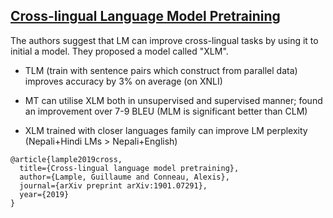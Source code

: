 ## [Cross-lingual Language Model Pretraining](https://arxiv.org/abs/1901.07291)


The authors suggest that LM can improve cross-lingual tasks by using it to initial a model. They proposed a model called "XLM".

-   TLM (train with sentence pairs which construct from parallel data) improves accuracy by 3% on average (on XNLI)
    
-   MT can utilise XLM both in unsupervised and supervised manner; found an improvement over 7-9 BLEU (MLM is significant better than CLM)
    
-   XLM trained with closer languages family can improve LM perplexity (Nepali+Hindi LMs > Nepali+English)
    


```
@article{lample2019cross,
  title={Cross-lingual language model pretraining},
  author={Lample, Guillaume and Conneau, Alexis},
  journal={arXiv preprint arXiv:1901.07291},
  year={2019}
}
```

